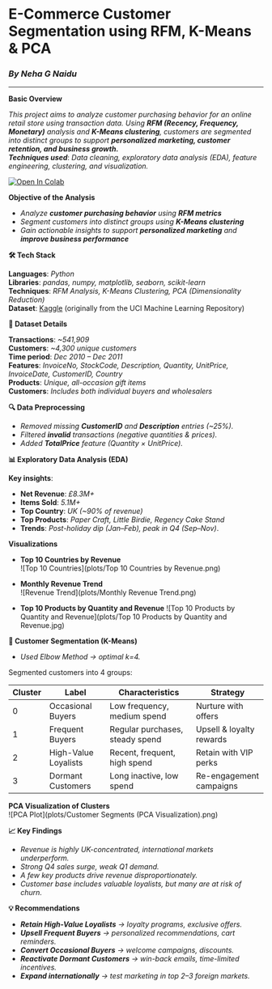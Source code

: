  # **E-Commerce Customer Segmentation using RFM, K-Means & PCA**
### ***By Neha G Naidu***
 ****

**Basic Overview**<br>

*This project aims to analyze customer purchasing behavior for an online retail store using transaction data. Using **RFM (Recency, Frequency, Monetary)** analysis and **K-Means clustering**, customers are segmented into distinct groups to support **personalized marketing, customer retention, and business growth.*** <br>
***Techniques used***: *Data cleaning, exploratory data analysis (EDA), feature engineering, clustering, and visualization.*

[![Open In Colab](https://colab.research.google.com/assets/colab-badge.svg)](https://colab.research.google.com/github/nehagnaidu/e-commerce-customer-segmentation/blob/main/e_commerceCustomerBehaviourAnalysisUsingML.ipynb)


**Objective of the Analysis**

  - *Analyze **customer purchasing behavior** using **RFM metrics***
  - *Segment customers into distinct groups using **K-Means clustering***
  - *Gain actionable insights to support **personalized marketing** and **improve business performance***

**🛠️ Tech Stack**<br>

**Languages**: *Python*<br>
**Libraries**: *pandas, numpy, matplotlib, seaborn, scikit-learn*<br>
**Techniques**: *RFM Analysis, K-Means Clustering, PCA (Dimensionality Reduction)*<br>
**Dataset**: [Kaggle](https://www.kaggle.com/datasets/carrie1/ecommerce-data) (originally from the UCI Machine Learning Repository)

**📂 Dataset Details**<br>

**Transactions**: *~541,909*<br>
**Customers**: *~4,300 unique customers*<br>
**Time period**: *Dec 2010 – Dec 2011*<br>
**Features**: *InvoiceNo, StockCode, Description, Quantity, UnitPrice, InvoiceDate, CustomerID, Country*<br>
**Products**: *Unique, all-occasion gift items*<br>
**Customers**: *Includes both individual buyers and wholesalers*

**🔍 Data Preprocessing**<br>
- *Removed missing **CustomerID** and **Description** entries (~25%).*
- *Filtered **invalid** transactions (negative quantities & prices).*
- *Added **TotalPrice** feature (Quantity × UnitPrice).*

**📊 Exploratory Data Analysis (EDA)**<br>

**Key insights**:
- **Net Revenue**: *£8.3M+*<br>
- **Items Sold**: *5.1M+*<br>
- **Top Country**: *UK (~90% of revenue)*<br>
- **Top Products**: *Paper Craft, Little Birdie, Regency Cake Stand*<br>
- **Trends**: *Post-holiday dip (Jan–Feb), peak in Q4 (Sep–Nov)*.<br>

**Visualizations**
- **Top 10 Countries by Revenue**  
  ![Top 10 Countries](plots/Top 10 Countries by Revenue.png)

- **Monthly Revenue Trend**  
  ![Revenue Trend](plots/Monthly Revenue Trend.png)  

- **Top 10 Products by Quantity and Revenue**
  ![Top 10 Products by Quantity and Revenue](plots/Top 10 Products by Quantity and Revenue.jpg)

**🤖 Customer Segmentation (K-Means)**<br>
- *Used Elbow Method → optimal k=4.*

Segmented customers into 4 groups:<br>

| Cluster | Label                | Characteristics                 | Strategy                 |
| ------- | -------------------- | ------------------------------- | ------------------------ |
| 0       | Occasional Buyers    | Low frequency, medium spend     | Nurture with offers      |
| 1       | Frequent Buyers      | Regular purchases, steady spend | Upsell & loyalty rewards |
| 2       | High-Value Loyalists | Recent, frequent, high spend    | Retain with VIP perks    |
| 3       | Dormant Customers    | Long inactive, low spend        | Re-engagement campaigns  |

 **PCA Visualization of Clusters**  
  ![PCA Plot](plots/Customer Segments (PCA Visualization).png) 


**📈 Key Findings**<br>

- *Revenue is highly UK-concentrated, international markets underperform.*
- *Strong Q4 sales surge, weak Q1 demand.*
- *A few key products drive revenue disproportionately.*
- *Customer base includes valuable loyalists, but many are at risk of churn.*

**💡 Recommendations**<br>

- ***Retain High-Value Loyalists** → loyalty programs, exclusive offers.*
- ***Upsell Frequent Buyers** → personalized recommendations, cart reminders.*
- ***Convert Occasional Buyers** → welcome campaigns, discounts.*
- ***Reactivate Dormant Customers** → win-back emails, time-limited incentives.*
- ***Expand internationally** → test marketing in top 2–3 foreign markets.*


